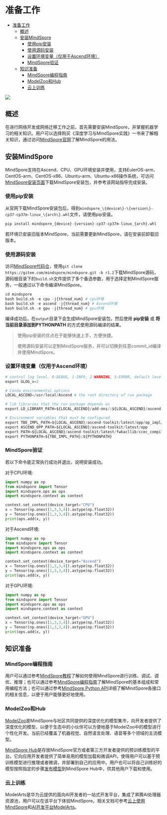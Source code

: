 # 准备工作

<!-- TOC -->

- [准备工作](#准备工作)
    - [概述](#概述)
    - [安装MindSpore](#安装mindspore)
        - [使用pip安装](#使用pip安装)
        - [使用源码安装](#使用源码安装)
        - [设置环境变量（仅用于Ascend环境）](#设置环境变量仅用于ascend环境)
        - [MindSpore验证](#mindspore验证)
    - [知识准备](#知识准备)
        - [MindSpore编程指南](#mindspore编程指南)
        - [ModelZoo和Hub](#modelzoo和hub)
        - [云上训练](#云上训练)

<!-- /TOC -->

<a href="https://gitee.com/mindspore/docs/blob/r1.2/docs/migration_guide/source_zh_cn/preparation.md" target="_blank"><img src="./_static/logo_source.png"></a>

## 概述

在进行网络开发或网络迁移工作之前，首先需要安装MindSpore，并掌握机器学习的相关知识。用户可以选择购买《深度学习与MindSpore实践》一书来了解相关知识，通过访问[MindSpore官网](https://www.mindspore.cn)了解MindSpore的用法。

## 安装MindSpore

MindSpore支持在Ascend、CPU、GPU环境安装并使用，支持EulerOS-arm、CentOS-arm、CentOS-x86、Ubuntu-arm、Ubuntu-x86操作系统，可访问[MindSpore安装页面](https://www.mindspore.cn/install)下载MindSpore安装包，并参考该网站指导完成安装。

### 使用pip安装

从官网下载MindSpore安装包后，得到`mindspore_\{device\}-\{version\}-cp37-cp37m-linux_\{arch\}.whl`文件，请使用pip安装。

```python
pip install mindspore_{device}-{version}-cp37-cp37m-linux_{arch}.whl
```

若环境已安装旧版本MindSpore，当前需要更新MindSpore，请在安装前卸载旧版本。

### 使用源码安装

访问[MindSpore代码仓](https://gitee.com/mindspore/mindspore)，使用`git clone https://gitee.com/mindspore/mindspore.git -b r1.2`下载MindSpore源码，源码根目录下的`build.sh`文件提供了多个备选参数，用于选择定制MindSpore服务，一般通过以下命令编译MindSpore。

```python
cd mindspore
bash build.sh -e cpu -j{thread_num} # cpu环境
bash build.sh -e ascend -j{thread_num} # Ascend环境
bash build.sh -e gpu -j{thread_num} # gpu环境
```

编译成功后，在`output`目录下会生成MindSpore安装包，然后使用 **pip安装** 或 **将当前目录添加到PYTHONPATH** 的方式使用源码编译的结果。

> 使用pip安装的优点在于能够快速上手，方便快捷。
>
> 使用源码安装可以定制MindSpore服务，并可以切换到任意commit_id编译并使用MindSpore。

### 设置环境变量（仅用于Ascend环境）

```python
# control log level. 0-DEBUG, 1-INFO, 2-WARNING, 3-ERROR, default level is WARNING.
export GLOG_v=2

# Conda environmental options
LOCAL_ASCEND=/usr/local/Ascend # the root directory of run package

# lib libraries that the run package depends on
export LD_LIBRARY_PATH=${LOCAL_ASCEND}/add-ons/:${LOCAL_ASCEND}/ascend-toolkit/latest/fwkacllib/lib64:${LOCAL_ASCEND}/driver/lib64:${LOCAL_ASCEND}/opp/op_impl/built-in/ai_core/tbe/op_tiling:${LD_LIBRARY_PATH}

# Environment variables that must be configured
export TBE_IMPL_PATH=${LOCAL_ASCEND}/ascend-toolkit/latest/opp/op_impl/built-in/ai_core/tbe            # TBE operator implementation tool path
export ASCEND_OPP_PATH=${LOCAL_ASCEND}/ascend-toolkit/latest/opp                                       # OPP path
export PATH=${LOCAL_ASCEND}/ascend-toolkit/latest/fwkacllib/ccec_compiler/bin/:${PATH}                 # TBE operator compilation tool path
export PYTHONPATH=${TBE_IMPL_PATH}:${PYTHONPATH}                                                # Python library that TBE implementation depends on
```

### MindSpore验证

若以下命令能正常执行成功并退出，说明安装成功。

对于CPU环境:

```python
import numpy as np
from mindspore import Tensor
import mindspore.ops as ops
import mindspore.context as context

context.set_context(device_target="CPU")
x = Tensor(np.ones([1,3,3,4]).astype(np.float32))
y = Tensor(np.ones([1,3,3,4]).astype(np.float32))
print(ops.add(x, y))
```

对于Ascend环境:

```python
import numpy as np
from mindspore import Tensor
import mindspore.ops as ops
import mindspore.context as context

context.set_context(device_target="Ascend")
x = Tensor(np.ones([1,3,3,4]).astype(np.float32))
y = Tensor(np.ones([1,3,3,4]).astype(np.float32))
print(ops.add(x, y))
```

对于GPU环境:

```python
import numpy as np
from mindspore import Tensor
import mindspore.ops as ops
import mindspore.context as context

context.set_context(device_target="GPU")
x = Tensor(np.ones([1,3,3,4]).astype(np.float32))
y = Tensor(np.ones([1,3,3,4]).astype(np.float32))
print(ops.add(x, y))
```

## 知识准备

### MindSpore编程指南

用户可以通过参考[MindSpore教程](https://www.mindspore.cn/tutorial/training/zh-CN/r1.2/index.html)了解如何使用MindSpore进行训练、调试、调优、推理；也可以通过参考[MindSpore编程指南](https://www.mindspore.cn/doc/programming_guide/zh-CN/r1.2/index.html)了解MindSpore的基本组成和常用编程方法；也可以通过参考[MindSpore Python API](https://www.mindspore.cn/doc/api_python/zh-CN/r1.2/index.html)详细了解MindSpore各接口的相关信息，以便于用户能够更好地使用。

### ModelZoo和Hub

[ModelZoo](https://gitee.com/mindspore/mindspore/tree/r1.2/model_zoo)是MindSpore与社区共同提供的深度优化的模型集市，向开发者提供了深度优化的模型，以便于生态中的小伙伴可以方便地基于ModelZoo中的模型进行个性化开发。当前已经覆盖了机器视觉、自然语言处理、语音等多个领域的主流模型。

[MindSpore Hub](https://www.mindspore.cn/resources/hub)是存放MindSpore官方或者第三方开发者提供的预训练模型的平台。它向应用开发者提供了简单易用的模型加载和微调API，使得用户可以基于预训练模型进行推理或者微调，并部署到自己的应用中。用户也可以将自己训练好的模型按照指定的步骤[发布模型](https://mindspore.cn/tutorial/training/zh-CN/r1.2/use/publish_model.html)到MindSpore Hub中，供其他用户下载和使用。

### 云上训练

ModelArts是华为云提供的面向AI开发者的一站式开发平台，集成了昇腾AI处理器资源池，用户可以在该平台下体验MindSpore。相关文档可参考[云上使用MindSpore](https://www.mindspore.cn/tutorial/training/zh-CN/r1.2/advanced_use/use_on_the_cloud.html)和[AI开发平台ModelArts](https://support.huaweicloud.com/wtsnew-modelarts/index.html)。
